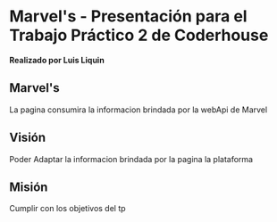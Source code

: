 # Marvel's - Presentación para el Trabajo Práctico 2 de Coderhouse

**Realizado por Luis Liquin**

## Marvel's

La pagina consumira la informacion brindada por la webApi de Marvel
## Visión
Poder Adaptar la informacion brindada por la pagina la plataforma
## Misión

Cumplir con los objetivos del tp

